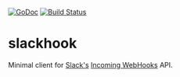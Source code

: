 [![GoDoc](https://godoc.org/github.com/lytics/slackhook?status.png)](https://godoc.org/github.com/lytics/slackhook)
[![Build Status](https://travis-ci.org/lytics/slackhook.svg?branch=master)](https://travis-ci.org/lytics/slackhook)

# slackhook

Minimal client for [Slack's](https://slack.com/) [Incoming
WebHooks](https://api.slack.com/incoming-webhooks) API.
